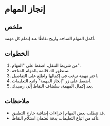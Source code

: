 # إنجاز المهام

## ملخص

أكمل المهام المتاحة واربح نقاطًا عند إتمام كل مهمة.

## الخطوات

1. من شريط التنقل، اضغط على "المهام".
2. ستظهر لك قائمة بالمهام المتاحة.
3. اختر مهمة ترغب في إكمالها واطلع على التفاصيل.
4. اضغط على زر "إنجاز المهمة" واتبع التعليمات.
5. بعد إكمال المهمة، ستُضاف النقاط إلى رصيدك.

## ملاحظات

- قد تتطلب بعض المهام إجراءات إضافية خارج التطبيق.
- تأكد من اتباع التعليمات بدقة لضمان استلام النقاط.
